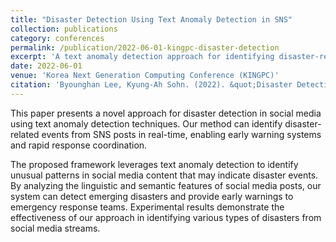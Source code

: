 ```yaml
---
title: "Disaster Detection Using Text Anomaly Detection in SNS"
collection: publications
category: conferences
permalink: /publication/2022-06-01-kingpc-disaster-detection
excerpt: 'A text anomaly detection approach for identifying disaster-related events from social media posts, enabling early warning and rapid response systems.'
date: 2022-06-01
venue: 'Korea Next Generation Computing Conference (KINGPC)'
citation: 'Byounghan Lee, Kyung-Ah Sohn. (2022). &quot;Disaster Detection Using Text Anomaly Detection in SNS.&quot; <i>Korea Next Generation Computing Conference (KINGPC)</i>, South Korea.'
---
```


This paper presents a novel approach for disaster detection in social media using text anomaly detection techniques. Our method can identify disaster-related events from SNS posts in real-time, enabling early warning systems and rapid response coordination.

The proposed framework leverages text anomaly detection to identify unusual patterns in social media content that may indicate disaster events. By analyzing the linguistic and semantic features of social media posts, our system can detect emerging disasters and provide early warnings to emergency response teams. Experimental results demonstrate the effectiveness of our approach in identifying various types of disasters from social media streams.
